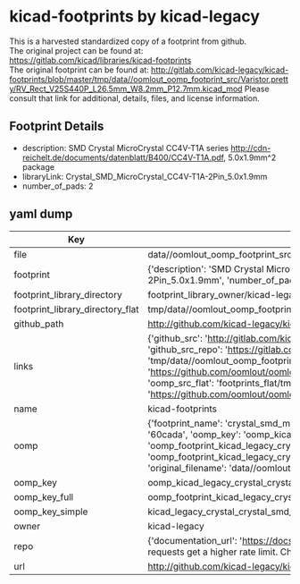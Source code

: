 # kicad-footprints by kicad-legacy  
This is a harvested standardized copy of a footprint from github.  
The original project can be found at:  
https://gitlab.com/kicad/libraries/kicad-footprints  
The original footprint can be found at:
http://gitlab.com/kicad-legacy/kicad-footprints/blob/master/tmp/data//oomlout_oomp_footprint_src/Varistor.pretty/RV_Rect_V25S440P_L26.5mm_W8.2mm_P12.7mm.kicad_mod
Please consult that link for additional, details, files, and license information.  
## Footprint Details
* description: SMD Crystal MicroCrystal CC4V-T1A series http://cdn-reichelt.de/documents/datenblatt/B400/CC4V-T1A.pdf, 5.0x1.9mm^2 package  
* libraryLink: Crystal_SMD_MicroCrystal_CC4V-T1A-2Pin_5.0x1.9mm  
* number_of_pads: 2  
## yaml dump  
| Key | Value |  
| --- | --- |  
| file | data//oomlout_oomp_footprint_src/kicad-footprints/Crystal.pretty/Crystal_SMD_MicroCrystal_CC4V-T1A-2Pin_5.0x1.9mm.kicad_mod |  
| footprint | {'description': 'SMD Crystal MicroCrystal CC4V-T1A series http://cdn-reichelt.de/documents/datenblatt/B400/CC4V-T1A.pdf, 5.0x1.9mm^2 package', 'libraryLink': 'Crystal_SMD_MicroCrystal_CC4V-T1A-2Pin_5.0x1.9mm', 'number_of_pads': 2} |  
| footprint_library_directory | footprint_library_owner/kicad-legacy_kicad-footprints |  
| footprint_library_directory_flat | tmp/data//oomlout_oomp_footprint_src/footprints_flat/kicad_legacy_crystal_crystal_smd_microcrystal_cc4v_t1a_2pin_5_0x1_9mm/working |  
| github_path | http://github.com/kicad-legacy/kicad-footprints/blob/master/tmp/data//oomlout_oomp_footprint_src/Crystal.pretty/Crystal_SMD_MicroCrystal_CC4V-T1A-2Pin_5.0x1.9mm.kicad_mod |  
| links | {'github_src': 'http://gitlab.com/kicad-legacy/kicad-footprints/blob/master/tmp/data//oomlout_oomp_footprint_src/Varistor.pretty/RV_Rect_V25S440P_L26.5mm_W8.2mm_P12.7mm.kicad_mod', 'github_src_repo': 'https://gitlab.com/kicad/libraries/kicad-footprints', 'oomp_bot': 'tmp/data//oomlout_oomp_footprint_src/footprints/kicad_legacy_crystal_crystal_smd_microcrystal_cc4v_t1a_2pin_5_0x1_9mm/working', 'oomp_bot_github': 'https://github.com/oomlout/oomlout_oomp_footprint_bot/tree/main/tmp/data//oomlout_oomp_footprint_src/footprints/kicad_legacy_crystal_crystal_smd_microcrystal_cc4v_t1a_2pin_5_0x1_9mm/working', 'oomp_src_flat': 'footprints_flat/tmp/data//oomlout_oomp_footprint_src/footprints_flat/kicad_legacy_crystal_crystal_smd_microcrystal_cc4v_t1a_2pin_5_0x1_9mm/working', 'oomp_src_flat_github': 'https://github.com/oomlout/oomlout_oomp_footprint_src/tree/main/tmp/data//oomlout_oomp_footprint_src/footprints_flat/kicad_legacy_crystal_crystal_smd_microcrystal_cc4v_t1a_2pin_5_0x1_9mm/working'} |  
| name | kicad-footprints |  
| oomp | {'footprint_name': 'crystal_smd_microcrystal_cc4v_t1a_2pin_5_0x1_9mm', 'library_name': 'crystal', 'md5': '60cadaec2a2844694f2733178e70753c', 'md5_10': '60cadaec2a', 'md5_5': '60cad', 'md5_6': '60cada', 'oomp_key': 'oomp_kicad_legacy_crystal_crystal_smd_microcrystal_cc4v_t1a_2pin_5_0x1_9mm', 'oomp_key_extra': 'oomp_footprint_kicad_legacy_crystal_crystal_smd_microcrystal_cc4v_t1a_2pin_5_0x1_9mm', 'oomp_key_full': 'oomp_footprint_kicad_legacy_crystal_crystal_smd_microcrystal_cc4v_t1a_2pin_5_0x1_9mm_60cada', 'oomp_key_simple': 'kicad_legacy_crystal_crystal_smd_microcrystal_cc4v_t1a_2pin_5_0x1_9mm', 'original_filename': 'data//oomlout_oomp_footprint_src/kicad-footprints/Crystal.pretty/Crystal_SMD_MicroCrystal_CC4V-T1A-2Pin_5.0x1.9mm.kicad_mod', 'owner_name': 'kicad_legacy'} |  
| oomp_key | oomp_kicad_legacy_crystal_crystal_smd_microcrystal_cc4v_t1a_2pin_5_0x1_9mm |  
| oomp_key_full | oomp_footprint_kicad_legacy_crystal_crystal_smd_microcrystal_cc4v_t1a_2pin_5_0x1_9mm |  
| oomp_key_simple | kicad_legacy_crystal_crystal_smd_microcrystal_cc4v_t1a_2pin_5_0x1_9mm |  
| owner | kicad-legacy |  
| repo | {'documentation_url': 'https://docs.github.com/rest/overview/resources-in-the-rest-api#rate-limiting', 'message': "API rate limit exceeded for 84.66.142.224. (But here's the good news: Authenticated requests get a higher rate limit. Check out the documentation for more details.)"} |  
| url | http://github.com/kicad-legacy/kicad-footprints |  

